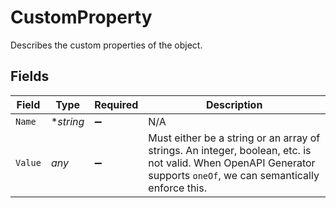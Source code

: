 # CustomProperty

Describes the custom properties of the object.


## Fields

| Field                                                                                                                                                              | Type                                                                                                                                                               | Required                                                                                                                                                           | Description                                                                                                                                                        |
| ------------------------------------------------------------------------------------------------------------------------------------------------------------------ | ------------------------------------------------------------------------------------------------------------------------------------------------------------------ | ------------------------------------------------------------------------------------------------------------------------------------------------------------------ | ------------------------------------------------------------------------------------------------------------------------------------------------------------------ |
| `Name`                                                                                                                                                             | **string*                                                                                                                                                          | :heavy_minus_sign:                                                                                                                                                 | N/A                                                                                                                                                                |
| `Value`                                                                                                                                                            | *any*                                                                                                                                                              | :heavy_minus_sign:                                                                                                                                                 | Must either be a string or an array of strings. An integer, boolean, etc. is not valid. When OpenAPI Generator supports `oneOf`, we can semantically enforce this. |